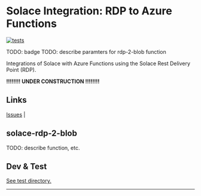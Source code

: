 # Solace Integration: RDP to Azure Functions

[![tests](https://github.com/solace-iot-team/solace-int-rdp-az-funcs/actions/workflows/tests.yml/badge.svg)](https://github.com/solace-iot-team/solace-int-rdp-az-funcs/actions/workflows/tests.yml)

TODO: badge
TODO: describe paramters for rdp-2-blob function

Integrations of Solace with Azure Functions using the Solace Rest Delivery Point (RDP).

**!!!!!!!!    UNDER CONSTRUCTION    !!!!!!!!**

## Links
[Issues](https://github.com/solace-iot-team/solace-int-rdp-az-funcs/issues) |

## solace-rdp-2-blob

TODO: describe function, etc.


## Dev & Test

[See test directory.](./test)

---
